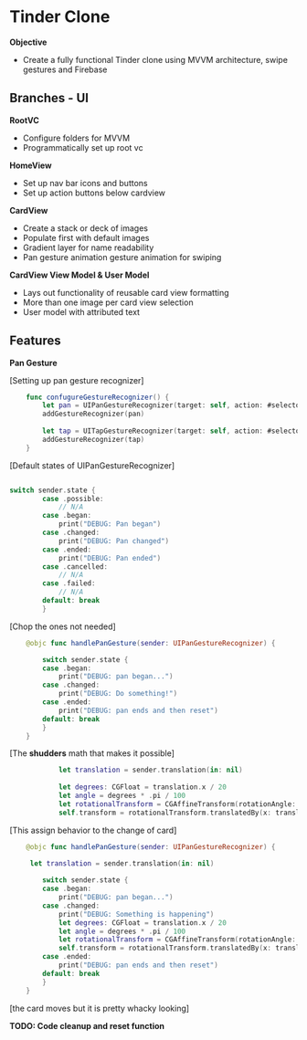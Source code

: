# Tinder Clone

**Objective**
- Create a fully functional Tinder clone using MVVM architecture, swipe gestures and Firebase

## Branches - UI

**RootVC**
- Configure folders for MVVM 
- Programmatically set up root vc 

**HomeView**
- Set up nav bar icons and buttons 
- Set up action buttons below cardview

**CardView**
- Create a stack or deck of images 
- Populate first with default images 
- Gradient layer for name readability
- Pan gesture animation gesture animation for swiping

**CardView View Model & User Model**
- Lays out functionality of reusable card view formatting
- More than one image per card view selection
- User model with attributed text 

## Features 

**Pan Gesture**

[Setting up pan gesture recognizer]
```swift
    func confugureGestureRecognizer() {
        let pan = UIPanGestureRecognizer(target: self, action: #selector(handlePanGesture))
        addGestureRecognizer(pan)
        
        let tap = UITapGestureRecognizer(target: self, action: #selector(handleChangePhoto))
        addGestureRecognizer(tap)
    }
```

[Default states of UIPanGestureRecognizer]

```swift

switch sender.state {      
        case .possible:
            // N/A
        case .began:
            print("DEBUG: Pan began")
        case .changed:
            print("DEBUG: Pan changed")  
        case .ended:
            print("DEBUG: Pan ended")
        case .cancelled:
            // N/A
        case .failed:
            // N/A
        default: break
        }
```

[Chop the ones not needed]

```swift
    @objc func handlePanGesture(sender: UIPanGestureRecognizer) {

        switch sender.state {
        case .began:
            print("DEBUG: pan began...")
        case .changed:
            print("DEBUG: Do something!")
        case .ended:
            print("DEBUG: pan ends and then reset")
        default: break
        }
    }
```
[The **shudders** math that makes it possible]


```swift
            let translation = sender.translation(in: nil)
            
            let degrees: CGFloat = translation.x / 20
            let angle = degrees * .pi / 100
            let rotationalTransform = CGAffineTransform(rotationAngle: angle)
            self.transform = rotationalTransform.translatedBy(x: translation.x, y: translation.y)
```

[This assign behavior to the change of card]


```swift
    @objc func handlePanGesture(sender: UIPanGestureRecognizer) {
    
     let translation = sender.translation(in: nil)

        switch sender.state {
        case .began:
            print("DEBUG: pan began...")
        case .changed:
            print("DEBUG: Something is happening")
            let degrees: CGFloat = translation.x / 20
            let angle = degrees * .pi / 100
            let rotationalTransform = CGAffineTransform(rotationAngle: angle)
            self.transform = rotationalTransform.translatedBy(x: translation.x, y: translation.y)
        case .ended:
            print("DEBUG: pan ends and then reset")
        default: break
        }
    }
```

[the card moves but it is pretty whacky looking]

**TODO: Code cleanup and reset function**
